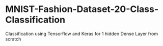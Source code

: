 # MNIST-Fashion-Dataset-20-Class-Classification
Classification using Tensorflow and Keras for 1 hidden Dense Layer from scratch
